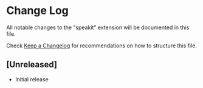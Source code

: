 # Change Log

All notable changes to the "speakit" extension will be documented in this file.

Check [Keep a Changelog](http://keepachangelog.com/) for recommendations on how to structure this file.

## [Unreleased]

- Initial release